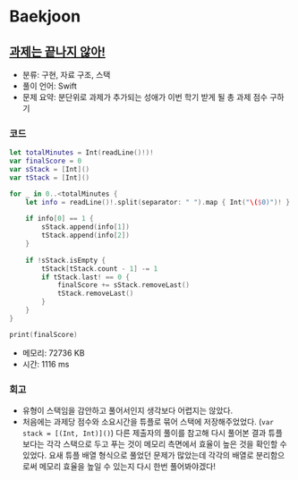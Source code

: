 # Baekjoon

## [과제는 끝나지 않아!](https://www.acmicpc.net/problem/17952)

* 분류: 구현, 자료 구조, 스택
* 풀이 언어: Swift
* 문제 요약: 분단위로 과제가 추가되는 성애가 이번 학기 받게 될 총 과제 점수 구하기

### 코드

```swift
let totalMinutes = Int(readLine()!)!
var finalScore = 0
var sStack = [Int]()
var tStack = [Int]()

for _ in 0..<totalMinutes {
    let info = readLine()!.split(separator: " ").map { Int("\($0)")! }
    
    if info[0] == 1 {
        sStack.append(info[1])
        tStack.append(info[2])
    }
    
    if !sStack.isEmpty {
        tStack[tStack.count - 1] -= 1
        if tStack.last! == 0 {
            finalScore += sStack.removeLast()
            tStack.removeLast()
        }
    }
}

print(finalScore)
```

* 메모리: 72736 KB
* 시간: 1116 ms

### 회고

* 유형이 스택임을 감안하고 풀어서인지 생각보다 어렵지는 않았다.
* 처음에는 과제당 점수와 소요시간을 튜플로 묶어 스택에 저장해주었었다. (`var stack = [(Int, Int)]()`)
  다른 제출자의 풀이를 참고해 다시 풀어본 결과 튜플 보다는 각각 스택으로 두고 푸는 것이 메모리 측면에서 효율이 높은 것을 확인할 수 있었다. 요새 튜플 배열 형식으로 풀었던 문제가 많았는데 각각의 배열로 분리함으로써 메모리 효율을 높일 수 있는지 다시 한번 풀어봐야겠다!